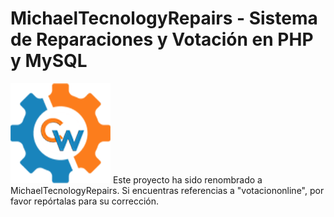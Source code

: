 # MichaelTecnologyRepairs - Sistema de Reparaciones y Votación en PHP y MySQL
<img src="images/faviconconfiguroweb.png">
Este proyecto ha sido renombrado a MichaelTecnologyRepairs. Si encuentras referencias a "votaciononline", por favor repórtalas para su corrección.

